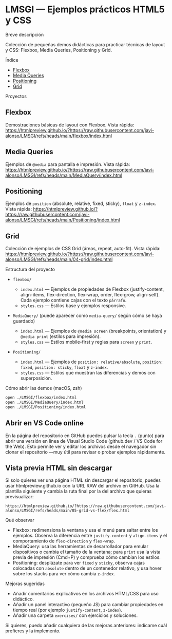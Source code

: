 
# LMSGI — Ejemplos prácticos HTML5 y CSS

Breve descripción

Colección de pequeñas demos didácticas para practicar técnicas de layout y CSS: Flexbox, Media Queries, Positioning y Grid.

Índice

- [Flexbox](#flexbox)
- [Media Queries](#media-queries)
- [Positioning](#positioning)
- [Grid](#grid)

Proyectos

## Flexbox
Demostraciones básicas de layout con Flexbox. Vista rápida: https://htmlpreview.github.io/?https://raw.githubusercontent.com/javi-alonso/LMSGI/refs/heads/main/flexbox/index.html

## Media Queries
Ejemplos de `@media` para pantalla e impresión. Vista rápida: https://htmlpreview.github.io/?https://raw.githubusercontent.com/javi-alonso/LMSGI/refs/heads/main/MediaQuery/index.html

## Positioning
Ejemplos de `position` (absolute, relative, fixed, sticky), `float` y `z-index`. Vista rápida: https://htmlpreview.github.io/?https://raw.githubusercontent.com/javi-alonso/LMSGI/refs/heads/main/Positioning/index.html

## Grid
Colección de ejemplos de CSS Grid (áreas, repeat, auto-fit). Vista rápida: https://htmlpreview.github.io/?https://raw.githubusercontent.com/javi-alonso/LMSGI/refs/heads/main/04-grid/index.html


Estructura del proyecto

- `flexbox/`
	- `index.html` — Ejemplos de propiedades de Flexbox (justify-content, align-items, flex-direction, flex-wrap, order, flex-grow, align-self). Cada ejemplo contiene cajas con el texto `párrafo`.
	- `styles.css` — Estilos base y ejemplos responsive.

- `MediaQuery/` (puede aparecer como `media-query/` según cómo se haya guardado)
	- `index.html` — Ejemplos de `@media screen` (breakpoints, orientation) y `@media print` (estilos para impresión).
	- `styles.css` — Estilos mobile-first y reglas para `screen` y `print`.

- `Positioning/`
	- `index.html` — Ejemplos de `position: relative/absolute`, `position: fixed`, `position: sticky`, `float` y `z-index`.
	- `styles.css` — Estilos que muestran las diferencias y demos con superposición.

Cómo abrir las demos (macOS, zsh)

```bash
open ./LMSGI/flexbox/index.html
open ./LMSGI/MediaQuery/index.html
open ./LMSGI/Positioning/index.html
```

## Abrir en VS Code online

En la página del repositorio en GitHub puedes pulsar la tecla `.` (punto) para abrir una versión en línea de Visual Studio Code (github.dev / VS Code for the Web). Esto permite ver y editar los archivos desde el navegador sin clonar el repositorio —muy útil para revisar o probar ejemplos rápidamente.

## Vista previa HTML sin descargar

Si solo quieres ver una página HTML sin descargar el repositorio, puedes usar htmlpreview.github.io con la URL RAW del archivo en GitHub. Usa la plantilla siguiente y cambia la ruta final por la del archivo que quieras previsualizar:

```
https://htmlpreview.github.io/?https://raw.githubusercontent.com/javi-alonso/LMSGI/refs/heads/main/05-grid-vs-flex/flex.html
```



Qué observar

- Flexbox: redimensiona la ventana y usa el menú para saltar entre los ejemplos. Observa la diferencia entre `justify-content` y `align-items` y el comportamiento de `flex-direction` y `flex-wrap`.
- MediaQuery: usa las herramientas de desarrollador para emular dispositivos o cambia el tamaño de la ventana; para `print` usa la vista previa de impresión (Cmd+P) y comprueba cómo cambian los estilos.
- Positioning: desplázate para ver `fixed` y `sticky`, observa cajas colocadas con `absolute` dentro de un contenedor relativo, y usa hover sobre los stacks para ver cómo cambia `z-index`.

Mejoras sugeridas

- Añadir comentarios explicativos en los archivos HTML/CSS para uso didáctico.
- Añadir un panel interactivo (pequeño JS) para cambiar propiedades en tiempo real (por ejemplo `justify-content`, `z-index`).
- Añadir una carpeta `exercises/` con ejercicios y soluciones.

Si quieres, puedo añadir cualquiera de las mejoras anteriores: indícame cuál prefieres y la implemento.